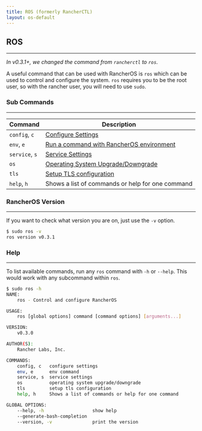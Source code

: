 ```yaml
---
title: ROS (formerly RancherCTL)
layout: os-default
---
```


## ROS
---
_In v0.3.1+, we changed the command from `rancherctl` to `ros`._

A useful command that can be used with RancherOS is `ros` which can be used to control and configure the system. `ros` requires you to be the root user, so with the rancher user, you will need to use `sudo`.

### Sub Commands
---
| Command  | Description                                     |
|----------|-------------------------------------------------|
|`config`, `c`  |	[Configure Settings]({{site.baseurl}}/os/rancheros-tools/ros/config/)                       |
|`env`, `e`     | [Run a command with RancherOS environment]({{site.baseurl}}/os/rancheros-tools/ros/env/)      |
|`service`, `s`   |	[Service Settings]({{site.baseurl}}/os/rancheros-tools/ros/service/)                          |
|`os`           |   [Operating System Upgrade/Downgrade]({{site.baseurl}}/os/rancheros-tools/ros/os/)      |
|`tls`          |	[Setup TLS configuration]({{site.baseurl}}/os/rancheros-tools/ros/tls/)                 |
|`help`, `h`    |	Shows a list of commands or help for one command |


### RancherOS Version
---
If you want to check what version you are on, just use the `-v` option.

```sh
$ sudo ros -v
ros version v0.3.1
```

### Help
---
To list available commands, run any `ros` command with `-h` or `--help`. This would work with any subcommand within `ros`.

```sh
$ sudo ros -h
NAME:
    ros - Control and configure RancherOS

USAGE:
    ros [global options] command [command options] [arguments...]

VERSION:
    v0.3.0

AUTHOR(S): 
    Rancher Labs, Inc.  

COMMANDS:
    config, c   configure settings
    env, e      env command
    service, s	service settings
    os          operating system upgrade/downgrade
    tls         setup tls configuration
    help, h     Shows a list of commands or help for one command

GLOBAL OPTIONS:
    --help, -h                  show help
    --generate-bash-completion	
    --version, -v               print the version
```
